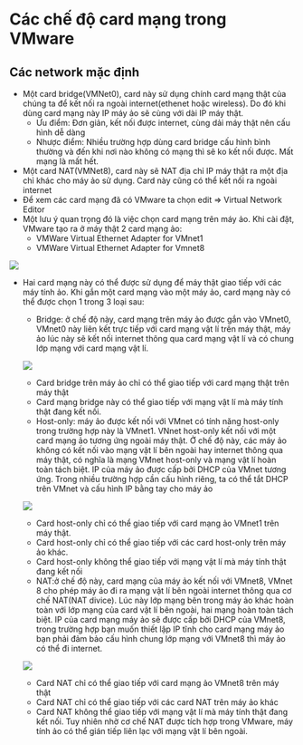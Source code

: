 # Các chế độ card mạng trong VMware
## Các network mặc định 
- Một card bridge(VMNet0), card này sử dụng chính card mạng thật của chúng ta để kết nối ra ngoài internet(ethenet hoặc wireless). Do đó khi dùng card mạng này IP máy ảo sẽ cùng  với dài IP máy thật. 
  - Ưu điểm: Đơn giản, kết nối được internet, cùng dải máy thật nên cấu hình dễ dàng
  - Nhược điểm: Nhiều trường hợp dùng card bridge cấu hình bình thường và đến khi nơi nào không có mạng thì sẽ ko kết nối được. Mất mạng là mất hết.
- Một card NAT(VMNet8), card này sẽ NAT địa chỉ IP máy thật ra một địa chỉ khác cho máy ảo sử dụng. Card này cũng có thể kết nối ra ngoài internet
- Để xem các card mạng đã có VMware ta chọn edit => Virtual Network Editor
- Một lưu ý quan trọng đó là việc chọn card mạng trên máy ảo. Khi cài đặt, VMware tạo ra ở máy thật 2 card mạng ảo:
  - VMWare Virtual Ethernet Adapter for VMnet1
  - VMWare Virtual Ethernet Adapter for Vmnet8

![](https://image.prntscr.com/image/48qElxtDSCeB31gqNOIf_Q.png)

- Hai card mạng này có thể được sử dụng để máy thật giao tiếp với các máy tính ảo. Khi gắn một card mạng vào một máy ảo, card mạng này có thể được chọn 1 trong 3 loại sau:
  - Bridge: ở chế độ này, card mạng trên máy ảo được gắn vào VMnet0, VMnet0 này liên kết trực tiếp với card mạng vật lí trên máy thật, máy ảo lúc này sẽ kết nối internet thông qua card mạng vật lí và có chung lớp mạng với card mạng vật lí.

  ![](https://image.prntscr.com/image/2eouExktRCabz7nef2FL9Q.png)

    - Card bridge trên máy ảo chỉ có thể giao tiếp với card mạng thật trên máy thật 
    - Card mạng bridge này có thể giao tiếp với mạng vật lí mà máy tính thật đang kết nối.
  - Host-only: máy ảo được kết nối với VMnet có tính năng host-only trong trường hợp này là VMnet1. VNnet host-only kết nối với một card mạng ảo tương ứng ngoài máy thật. Ở chế độ này, các máy ảo không có kết nối vào mạng vật lí bên ngoài hay internet thông qua máy thật, có nghĩa là mạng VMnet host-only và mạng vật lí hoàn toàn tách biệt. IP của máy ảo được cấp bởi DHCP của VMnet tương ứng. Trong nhiều trường hợp cần cấu hình riêng, ta có thể tắt DHCP trên VMnet và cấu hình IP bằng tay cho máy ảo

  ![](https://image.prntscr.com/image/Ubn4mx5hQ0GScjjFetqhMA.png)

    - Card host-only chỉ có thể giao tiếp với card mạng ảo VMnet1 trên máy thật.
    - Card host-only chỉ có thể giao tiếp với các card host-only trên máy ảo khác.
    - Card host-only không thể giao tiếp với mạng vật lí mà máy tính thật đang kết nối
  - NAT:ở chế độ này, card mạng của máy ảo kết nối với VMnet8, VMnet 8 cho phép máy ảo đi ra mạng vật lí bên ngoài internet thông qua cơ chế NAT(NAT divice). Lúc này lớp mạng bên trong máy ảo khác hoàn toàn với lớp mạng của card vật lí bên ngoài, hai mạng hoàn toàn tách biệt. IP của card mạng máy ảo sẽ được cấp bởi DHCP của VMnet8, trong trường hợp bạn muốn thiết lập IP tĩnh cho card mạng máy ảo bạn phải đảm bảo cấu hình chung lớp mạng với VMnet8 thì máy ảo có thể đi internet.

  ![](https://image.prntscr.com/image/XPgcVehrSNqJAVGfR9LBVg.png) 

    - Card NAT chỉ có thể giao tiếp với card mạng ảo VMnet8 trên máy thật
    - Card NAT chỉ có thể giao tiếp với các card NAT trên máy ảo khác 
    - Card NAT không thể giao tiếp với mạng vật lí mà máy tính thật đang kết nối. Tuy nhiên nhờ cơ chế NAT được tích hợp trong VMware, máy tính ảo có thể gián tiếp liên lạc với mạng vật lí bên ngoài.